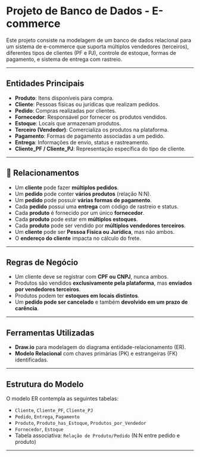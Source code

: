 #  Projeto de Banco de Dados - E-commerce

Este projeto consiste na modelagem de um banco de dados relacional para um sistema de e-commerce que suporta múltiplos vendedores (terceiros), diferentes tipos de clientes (PF e PJ), controle de estoque, formas de pagamento, e sistema de entrega com rastreio.

---

## Entidades Principais

- **Produto**: Itens disponíveis para compra.
- **Cliente**: Pessoas físicas ou jurídicas que realizam pedidos.
- **Pedido**: Compras realizadas por clientes.
- **Fornecedor**: Responsável por fornecer os produtos vendidos.
- **Estoque**: Locais que armazenam produtos.
- **Terceiro (Vendedor)**: Comercializa os produtos na plataforma.
- **Pagamento**: Formas de pagamento associadas a um pedido.
- **Entrega**: Informações de envio, status e rastreamento.
- **Cliente_PF / Cliente_PJ**: Representação específica do tipo de cliente.

---

## 🔗 Relacionamentos

- Um **cliente** pode fazer **múltiplos pedidos**.
- Um **pedido** pode conter **vários produtos** (relação N:N).
- Um **pedido** pode possuir **várias formas de pagamento**.
- Cada **pedido** possui uma **entrega** com código de rastreio e status.
- Cada **produto** é fornecido por um único **fornecedor**.
- Cada **produto** pode estar em **múltiplos estoques**.
- Cada **produto** pode ser vendido por **múltiplos vendedores terceiros**.
- Um **cliente** pode ser **Pessoa Física ou Jurídica**, mas não ambos.
- O **endereço do cliente** impacta no cálculo do frete.

---

## Regras de Negócio

- Um cliente deve se registrar com **CPF ou CNPJ**, nunca ambos.
- Produtos são vendidos **exclusivamente pela plataforma**, mas **enviados por vendedores terceiros**.
- Produtos podem ter **estoques em locais distintos**.
- Um **pedido pode ser cancelado** e também **devolvido em um prazo de carência**.

---

## Ferramentas Utilizadas

- **Draw.io** para modelagem do diagrama entidade-relacionamento (ER).
- **Modelo Relacional** com chaves primárias (PK) e estrangeiras (FK) identificadas.

---

##  Estrutura do Modelo

O modelo ER contempla as seguintes tabelas:

- `Cliente`, `Cliente_PF`, `Cliente_PJ`
- `Pedido`, `Entrega`, `Pagamento`
- `Produto`, `Produto_has_Estoque`, `Produtos_por_Vendedor`
- `Fornecedor`, `Estoque`
- Tabela associativa: `Relação de Produto/Pedido` (N:N entre pedido e produto)

---
